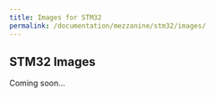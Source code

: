 ```yaml
---
title: Images for STM32
permalink: /documentation/mezzanine/stm32/images/
---
```

## STM32 Images

Coming soon...
